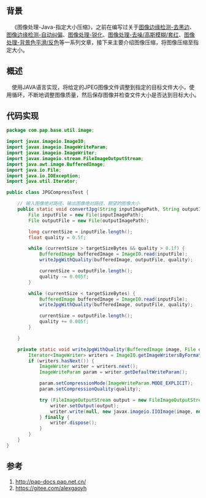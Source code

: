 ## 背景

&ensp;&ensp;《图像处理-Java-指定大小压缩》，之前在编写过关于[图像边缘检测-去黑边](https://pap-docs.pap.net.cn/#/md/algorithm/image/remove-black-border)、[图像边缘检测-自动纠偏](https://pap-docs.pap.net.cn/#/md/algorithm/image/auto-correction)、[图像处理-锐化](https://pap-docs.pap.net.cn/#/md/algorithm/image/sharpening-prewitt-overlay)、[图像处理-去噪/高斯模糊/套红](https://pap-docs.pap.net.cn/#/md/algorithm/image/image-denoise-gaussianBlur-red)、[图像处理-背景色平滑/反色](https://pap-docs.pap.net.cn/#/md/algorithm/image/image-backgroundSmooth-invert)等一系列文章，接下来主要介绍图像压缩，将图像压缩至指定大小。

## 概述

&ensp;&ensp;使用JAVA语言实现，将给定的JPEG图像文件调整到指定的目标文件大小，使用循环，不断地调整图像质量，然后保存图像并检查文件大小是否达到目标大小。

## 代码实现

```java
package com.pap.base.util.image;

import javax.imageio.ImageIO;
import javax.imageio.ImageWriteParam;
import javax.imageio.ImageWriter;
import javax.imageio.stream.FileImageOutputStream;
import java.awt.image.BufferedImage;
import java.io.File;
import java.io.IOException;
import java.util.Iterator;

public class JPGCompressTest {

    // 输入图像绝对路径、输出图像绝对路径、期望的图像大小
    public static void convertJpg(String inputImagePath, String outputImagePath, double targetSizeBytes) throws IOException {
        File inputFile = new File(inputImagePath);
        File outputFile = new File(outputImagePath);

        long currentSize = inputFile.length();
        float quality = 0.5f;

        while (currentSize > targetSizeBytes && quality > 0.1f) {
            BufferedImage bufferedImage = ImageIO.read(inputFile);
            writeJpgWithQuality(bufferedImage, outputFile, quality);

            currentSize = outputFile.length();
            quality -= 0.005f;
        }

        while (currentSize < targetSizeBytes) {
            BufferedImage bufferedImage = ImageIO.read(inputFile);
            writeJpgWithQuality(bufferedImage, outputFile, quality);

            currentSize = outputFile.length();
            quality += 0.005f;
        }

    }

    private static void writeJpgWithQuality(BufferedImage image, File outputFile, float quality) throws IOException {
        Iterator<ImageWriter> writers = ImageIO.getImageWritersByFormatName("jpg");
        if (writers.hasNext()) {
            ImageWriter writer = writers.next();
            ImageWriteParam param = writer.getDefaultWriteParam();

            param.setCompressionMode(ImageWriteParam.MODE_EXPLICIT);
            param.setCompressionQuality(quality);

            try (FileImageOutputStream output = new FileImageOutputStream(outputFile)) {
                writer.setOutput(output);
                writer.write(null, new javax.imageio.IIOImage(image, null, null), param);
            } finally {
                writer.dispose();
            }
        }
    }
}
```

## 参考
1. http://pap-docs.pap.net.cn/
2. https://gitee.com/alexgaoyh
